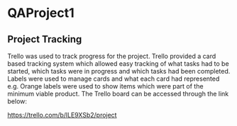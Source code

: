 # QAProject1

## Project Tracking
Trello was used to track progress for the project. Trello provided a card based tracking system which allowed easy tracking of what tasks had to be started, which tasks were in progress and which tasks had been completed. Labels were used to manage cards and what each card had represented e.g. Orange labels were used to show items which were part of the minimum viable product. The Trello board can be accessed through the link below:

https://trello.com/b/lLE9XSb2/project
